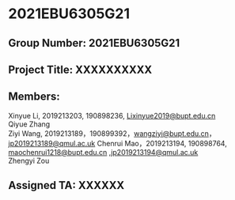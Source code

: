# 2021EBU6305G21
## Group Number: 2021EBU6305G21
## Project Title: XXXXXXXXXX
## Members:
Xinyue Li, 2019213203, 190898236, Lixinyue2019@bupt.edu.cn    
Qiyue Zhang    
Ziyi Wang, 2019213189，190899392，wangziyi@bupt.edu.cn，jp2019213189@qmul.ac.uk
Chenrui Mao，2019213194, 190898764, maochenrui1218@bupt.edu.cn ,jp2019213194@qmul.ac.uk  
Zhengyi Zou    

## Assigned TA: XXXXXX
